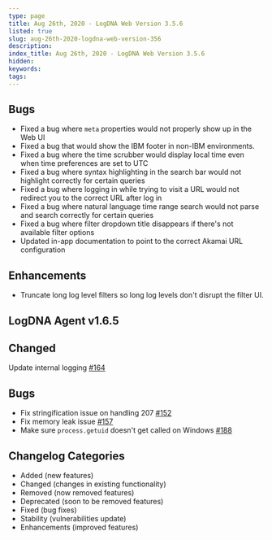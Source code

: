 ```yaml
---
type: page
title: Aug 26th, 2020 - LogDNA Web Version 3.5.6
listed: true
slug: aug-26th-2020-logdna-web-version-356
description: 
index_title: Aug 26th, 2020 - LogDNA Web Version 3.5.6
hidden: 
keywords: 
tags: 
---
```





## Bugs
* Fixed a bug where `meta` properties would not properly show up in the Web UI
* Fixed a bug that would show the IBM footer in non-IBM environments.
* Fixed a bug where the time scrubber would display local time even when time preferences are set to UTC
* Fixed a bug where syntax highlighting in the search bar would not highlight correctly for certain queries
* Fixed a bug where logging in while trying to visit a URL would not redirect you to the correct URL after log in
* Fixed a bug where natural language time range search would not parse and search correctly for certain queries
* Fixed a bug where filter dropdown title disappears if there's not available filter options
* Updated in-app documentation to point to the correct Akamai URL configuration

## Enhancements
* Truncate long log level filters so long log levels don't disrupt the filter UI.




## LogDNA Agent v1.6.5

## Changed
Update internal logging [#164](https://github.com/logdna/logdna-agent/pull/164)

## Bugs
* Fix stringification issue on handling 207 [#152](https://github.com/logdna/logdna-agent/pull/152)
* Fix memory leak issue [#157](https://github.com/logdna/logdna-agent/pull/157)
* Make sure `process.getuid` doesn't get called on Windows [#188](https://github.com/logdna/logdna-agent/pull/188)

## Changelog Categories
* Added (new features)
* Changed (changes in existing functionality)
* Removed (now removed features)
* Deprecated (soon to be removed features)
* Fixed (bug fixes)
* Stability (vulnerabilities update)
* Enhancements (improved features)

